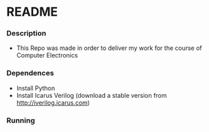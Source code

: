 # README #

### Description ###

* This Repo was made in order to deliver my work for the course of Computer Electronics 


### Dependences ###

* Install Python 
* Install Icarus Verilog (download a stable version from http://iverilog.icarus.com)

### Running ###
```

```
